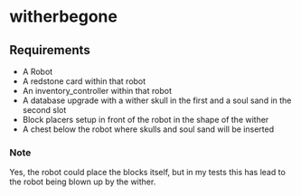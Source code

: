 # witherbegone

## Requirements
- A Robot
- A redstone card within that robot
- An inventory_controller within that robot
- A database upgrade with a wither skull in the first and a soul sand in the second slot
- Block placers setup in front of the robot in the shape of the wither
- A chest below the robot where skulls and soul sand will be inserted

### Note
Yes, the robot could place the blocks itself, but in my tests this has lead to the robot
being blown up by the wither.
